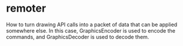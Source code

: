 remoter
=======

How to turn drawing API calls into a packet of data that can be applied somewhere else.  In this case, GraphicsEncoder is used to encode the commands, and GraphicsDecoder is used to decode them.
